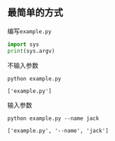 ## 最简单的方式

编写`example.py`

```python
import sys
print(sys.argv)
```

不输入参数

```
python example.py 
```

```
['example.py']
```

输入参数

```
python example.py --name jack
```

```
['example.py', '--name', 'jack']
```


